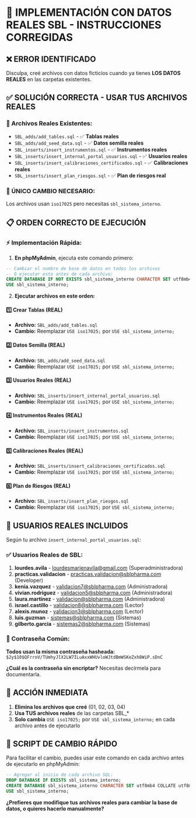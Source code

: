 # 🚀 IMPLEMENTACIÓN CON DATOS REALES SBL - INSTRUCCIONES CORREGIDAS

## ❌ ERROR IDENTIFICADO
Disculpa, creé archivos con datos ficticios cuando ya tienes **LOS DATOS REALES** en las carpetas existentes.

## ✅ SOLUCIÓN CORRECTA - USAR TUS ARCHIVOS REALES

### 📁 Archivos Reales Existentes:
- `SBL_adds/add_tables.sql` - ✅ **Tablas reales**
- `SBL_adds/add_seed_data.sql` - ✅ **Datos semilla reales**  
- `SBL_inserts/insert_instrumentos.sql` - ✅ **Instrumentos reales**
- `SBL_inserts/insert_internal_portal_usuarios.sql` - ✅ **Usuarios reales**
- `SBL_inserts/insert_calibraciones_certificados.sql` - ✅ **Calibraciones reales**
- `SBL_inserts/insert_plan_riesgos.sql` - ✅ **Plan de riesgos real**

### 🔄 ÚNICO CAMBIO NECESARIO:
Los archivos usan `iso17025` pero necesitas `sbl_sistema_interno`.

## 📋 ORDEN CORRECTO DE EJECUCIÓN

### ⚡ Implementación Rápida:

1. **En phpMyAdmin**, ejecuta este comando primero:
```sql
-- Cambiar el nombre de base de datos en todos los archivos
-- O ejecutar esto antes de cada archivo:
CREATE DATABASE IF NOT EXISTS sbl_sistema_interno CHARACTER SET utf8mb4 COLLATE utf8mb4_unicode_ci;
USE sbl_sistema_interno;
```

2. **Ejecutar archivos en este orden:**

#### 1️⃣ Crear Tablas (REAL)
- **Archivo:** `SBL_adds/add_tables.sql`
- **Cambio:** Reemplazar `USE iso17025;` por `USE sbl_sistema_interno;`

#### 2️⃣ Datos Semilla (REAL)  
- **Archivo:** `SBL_adds/add_seed_data.sql`
- **Cambio:** Reemplazar `USE iso17025;` por `USE sbl_sistema_interno;`

#### 3️⃣ Usuarios Reales (REAL)
- **Archivo:** `SBL_inserts/insert_internal_portal_usuarios.sql`
- **Cambio:** Reemplazar `USE iso17025;` por `USE sbl_sistema_interno;`

#### 4️⃣ Instrumentos Reales (REAL)
- **Archivo:** `SBL_inserts/insert_instrumentos.sql`
- **Cambio:** Reemplazar `USE iso17025;` por `USE sbl_sistema_interno;`

#### 5️⃣ Calibraciones Reales (REAL)
- **Archivo:** `SBL_inserts/insert_calibraciones_certificados.sql`
- **Cambio:** Reemplazar `USE iso17025;` por `USE sbl_sistema_interno;`

#### 6️⃣ Plan de Riesgos (REAL)
- **Archivo:** `SBL_inserts/insert_plan_riesgos.sql`
- **Cambio:** Reemplazar `USE iso17025;` por `USE sbl_sistema_interno;`

## 🔐 USUARIOS REALES INCLUIDOS

Según tu archivo `insert_internal_portal_usuarios.sql`:

### ✅ Usuarios Reales de SBL:
1. **lourdes.avila** - lourdesmarienavila@gmail.com (Superadministradora)
2. **practicas.validacion** - practicas.validacion@sblpharma.com (Developer)
3. **kenia.vazquez** - validacion7@sblpharma.com (Administradora)
4. **vivian.rodriguez** - validacion5@sblpharma.com (Administradora)
5. **laura.martinez** - validacion@sblpharma.com (Administradora)
6. **israel.castillo** - validacion8@sblpharma.com (Lector)
7. **alexis.munoz** - validacion3@sblpharma.com (Lector)
8. **luis.guzman** - sistemas@sblpharma.com (Sistemas)
9. **gilberto.garcia** - sistemas2@sblpharma.com (Sistemas)

### 🔑 Contraseña Común:
**Todos usan la misma contraseña hasheada:** `$2y$10$QFrroV/TUmhyJlX2LW7ILuAxxWHUvloWJtdBmWSKeZxh8WiP.sDnC`

**¿Cuál es la contraseña sin encriptar?** Necesitas decírmela para documentarla.

## 🚨 ACCIÓN INMEDIATA

1. **Elimina los archivos que creé** (01, 02, 03, 04) 
2. **Usa TUS archivos reales** de las carpetas SBL_*
3. **Solo cambia** `USE iso17025;` por `USE sbl_sistema_interno;` en cada archivo antes de ejecutarlo

## 🔧 SCRIPT DE CAMBIO RÁPIDO

Para facilitar el cambio, puedes usar este comando en cada archivo antes de ejecutarlo en phpMyAdmin:

```sql
-- Agregar al inicio de cada archivo SQL:
DROP DATABASE IF EXISTS sbl_sistema_interno;
CREATE DATABASE sbl_sistema_interno CHARACTER SET utf8mb4 COLLATE utf8mb4_unicode_ci;
USE sbl_sistema_interno;
```

**¿Prefieres que modifique tus archivos reales para cambiar la base de datos, o quieres hacerlo manualmente?**
